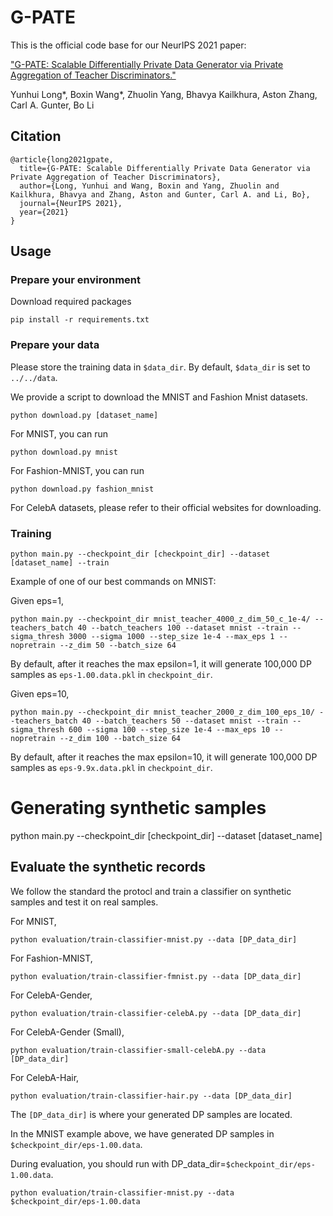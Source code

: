 # G-PATE

This is the official code base for our NeurIPS 2021 paper:

["G-PATE: Scalable Differentially Private Data Generator via Private Aggregation of Teacher Discriminators."](https://arxiv.org/abs/1906.09338)

Yunhui Long*, Boxin Wang*, Zhuolin Yang, Bhavya Kailkhura, Aston Zhang, Carl A. Gunter, Bo Li

## Citation
```
@article{long2021gpate,
  title={G-PATE: Scalable Differentially Private Data Generator via Private Aggregation of Teacher Discriminators},
  author={Long, Yunhui and Wang, Boxin and Yang, Zhuolin and Kailkhura, Bhavya and Zhang, Aston and Gunter, Carl A. and Li, Bo},
  journal={NeurIPS 2021},
  year={2021}
}
```

## Usage

### Prepare your environment

Download required packages

```shell script
pip install -r requirements.txt
```

### Prepare your data

Please store the training data in `$data_dir`. By default, `$data_dir` is set to `../../data`.

We provide a script to download the MNIST and Fashion Mnist datasets. 

```shell script
python download.py [dataset_name]
```

For MNIST, you can run 

```shell script
python download.py mnist
```

For Fashion-MNIST, you can run 

```shell script
python download.py fashion_mnist
```

For CelebA datasets, please refer to their official websites for downloading. 

### Training 

```shell script
python main.py --checkpoint_dir [checkpoint_dir] --dataset [dataset_name] --train
```

Example of one of our best commands on MNIST:

Given eps=1,
```shell script
python main.py --checkpoint_dir mnist_teacher_4000_z_dim_50_c_1e-4/ --teachers_batch 40 --batch_teachers 100 --dataset mnist --train --sigma_thresh 3000 --sigma 1000 --step_size 1e-4 --max_eps 1 --nopretrain --z_dim 50 --batch_size 64
```

By default, after it reaches the max epsilon=1, it will generate 100,000 DP samples as `eps-1.00.data.pkl` in `checkpoint_dir`.


Given eps=10,
```shell script
python main.py --checkpoint_dir mnist_teacher_2000_z_dim_100_eps_10/ --teachers_batch 40 --batch_teachers 50 --dataset mnist --train --sigma_thresh 600 --sigma 100 --step_size 1e-4 --max_eps 10 --nopretrain --z_dim 100 --batch_size 64
```

By default, after it reaches the max epsilon=10, it will generate 100,000 DP samples as `eps-9.9x.data.pkl` in `checkpoint_dir`.

# Generating synthetic samples

python main.py --checkpoint_dir [checkpoint_dir] --dataset [dataset_name]

## Evaluate the synthetic records

We follow the standard the protocl and train a classifier on synthetic samples and test it on real samples.

For MNIST,
```shell script
python evaluation/train-classifier-mnist.py --data [DP_data_dir]
```

For Fashion-MNIST,
```shell script
python evaluation/train-classifier-fmnist.py --data [DP_data_dir]
```

For CelebA-Gender,
```shell script
python evaluation/train-classifier-celebA.py --data [DP_data_dir]
```

For CelebA-Gender (Small),
```shell script
python evaluation/train-classifier-small-celebA.py --data [DP_data_dir]
```


For CelebA-Hair,
```shell script
python evaluation/train-classifier-hair.py --data [DP_data_dir]
```

The `[DP_data_dir]` is where your generated DP samples are located. 

In the MNIST example above, we have generated DP samples in `$checkpoint_dir/eps-1.00.data`.

During evaluation, you should run with DP_data_dir=`$checkpoint_dir/eps-1.00.data`.

```shell script
python evaluation/train-classifier-mnist.py --data $checkpoint_dir/eps-1.00.data
```